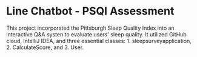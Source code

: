 # Line Chatbot - PSQI Assessment

This project incorporated the Pittsburgh Sleep Quality Index into an interactive Q&A systen to evaluate users' sleep quality. It utilized GitHub cloud, IntelliJ IDEA, and three essential classes: 1. sleepsurveyapplication, 2. CalculateScore, and 3. User.




